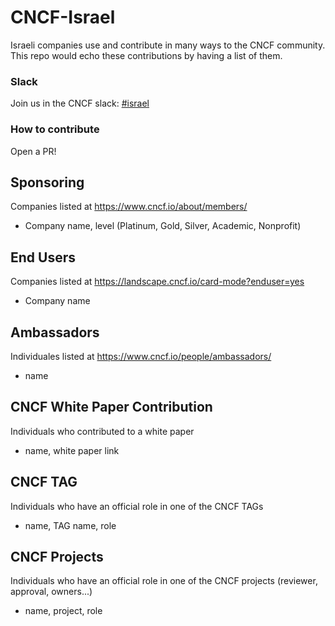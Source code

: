 # CNCF-Israel
Israeli companies use and contribute in many ways to the CNCF community.
This repo would echo these contributions by having a list of them.

### Slack
Join us in the CNCF slack: [#israel](https://cloud-native.slack.com/archives/CCPSR1VEH)

### How to contribute
Open a PR!

## Sponsoring
Companies listed at https://www.cncf.io/about/members/
- Company name, level (Platinum, Gold, Silver, Academic, Nonprofit)

## End Users
Companies listed at https://landscape.cncf.io/card-mode?enduser=yes
- Company name

## Ambassadors
Individuales listed at https://www.cncf.io/people/ambassadors/
- name

## CNCF White Paper Contribution
Individuals who contributed to a white paper
- name, white paper link

## CNCF TAG
Individuals who have an official role in one of the CNCF TAGs
- name, TAG name, role

## CNCF Projects
Individuals who have an official role in one of the CNCF projects (reviewer, approval, owners...)
- name, project, role
